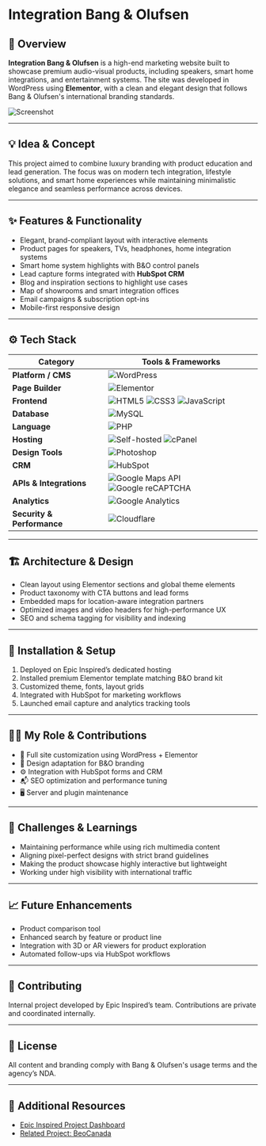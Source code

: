 # **Integration Bang & Olufsen**  

## 🧭 Overview  
**Integration Bang & Olufsen** is a high-end marketing website built to showcase premium audio-visual products, including speakers, smart home integrations, and entertainment systems. The site was developed in WordPress using **Elementor**, with a clean and elegant design that follows Bang & Olufsen's international branding standards.

![Screenshot](./assets/bangolufsen_preview.png)

---

## 💡 Idea & Concept  
This project aimed to combine luxury branding with product education and lead generation. The focus was on modern tech integration, lifestyle solutions, and smart home experiences while maintaining minimalistic elegance and seamless performance across devices.

---

## ✨ Features & Functionality  
- Elegant, brand-compliant layout with interactive elements  
- Product pages for speakers, TVs, headphones, home integration systems  
- Smart home system highlights with B&O control panels  
- Lead capture forms integrated with **HubSpot CRM**  
- Blog and inspiration sections to highlight use cases  
- Map of showrooms and smart integration offices  
- Email campaigns & subscription opt-ins  
- Mobile-first responsive design  

---

## ⚙️ Tech Stack  
| **Category**              | **Tools & Frameworks** |
|---------------------------|------------------------|
| **Platform / CMS**        | ![WordPress](https://img.shields.io/badge/WordPress-21759B?style=for-the-badge&logo=wordpress&logoColor=white) |
| **Page Builder**          | ![Elementor](https://img.shields.io/badge/Elementor-92003B?style=for-the-badge&logo=elementor&logoColor=white) |
| **Frontend**              | ![HTML5](https://img.shields.io/badge/HTML5-E34F26?style=for-the-badge&logo=html5&logoColor=white) ![CSS3](https://img.shields.io/badge/CSS3-1572B6?style=for-the-badge&logo=css3&logoColor=white) ![JavaScript](https://img.shields.io/badge/JavaScript-F7DF1E?style=for-the-badge&logo=javascript&logoColor=black) |
| **Database**              | ![MySQL](https://img.shields.io/badge/MySQL-4479A1?style=for-the-badge&logo=mysql&logoColor=white) |
| **Language**              | ![PHP](https://img.shields.io/badge/PHP-777BB4?style=for-the-badge&logo=php&logoColor=white) |
| **Hosting**               | ![Self-hosted](https://img.shields.io/badge/Self--Hosted-000000?style=for-the-badge&logo=serverfault&logoColor=white) ![cPanel](https://img.shields.io/badge/cPanel-FF6C2C?style=for-the-badge&logo=cpanel&logoColor=white) |
| **Design Tools**          | ![Photoshop](https://img.shields.io/badge/Adobe%20Photoshop-31A8FF?style=for-the-badge&logo=adobephotoshop&logoColor=white) |
| **CRM** | ![HubSpot](https://img.shields.io/badge/HubSpot-FF7A59?style=for-the-badge&logo=hubspot&logoColor=white) |
| **APIs & Integrations**   | ![Google Maps API](https://img.shields.io/badge/Google%20Maps%20API-4285F4?style=for-the-badge&logo=googlemaps&logoColor=white) ![Google reCAPTCHA](https://img.shields.io/badge/Google%20reCAPTCHA-4285F4?style=for-the-badge&logo=google&logoColor=white) |
| **Analytics**             | ![Google Analytics](https://img.shields.io/badge/Analytics-e37400?logo=googleanalytics&logoColor=white&style=for-the-badge) |
| **Security & Performance**| ![Cloudflare](https://img.shields.io/badge/Cloudflare-F38020?logo=cloudflare&logoColor=white&style=for-the-badge) |

---

## 🏗 Architecture & Design  
- Clean layout using Elementor sections and global theme elements  
- Product taxonomy with CTA buttons and lead forms  
- Embedded maps for location-aware integration partners  
- Optimized images and video headers for high-performance UX  
- SEO and schema tagging for visibility and indexing  

---

## 🚀 Installation & Setup  
1. Deployed on Epic Inspired’s dedicated hosting  
2. Installed premium Elementor template matching B&O brand kit  
3. Customized theme, fonts, layout grids  
4. Integrated with HubSpot for marketing workflows  
5. Launched email capture and analytics tracking tools  

---

## 🧑‍💻 My Role & Contributions  
- 🎯 Full site customization using WordPress + Elementor  
- 🧠 Design adaptation for B&O branding  
- ⚙️ Integration with HubSpot forms and CRM  
- 📬 SEO optimization and performance tuning  
- 🖥️ Server and plugin maintenance  

---

## 🧗 Challenges & Learnings  
- Maintaining performance while using rich multimedia content  
- Aligning pixel-perfect designs with strict brand guidelines  
- Making the product showcase highly interactive but lightweight  
- Working under high visibility with international traffic  

---

## 📈 Future Enhancements  
- Product comparison tool  
- Enhanced search by feature or product line  
- Integration with 3D or AR viewers for product exploration  
- Automated follow-ups via HubSpot workflows  

---

## 🤝 Contributing  
Internal project developed by Epic Inspired’s team. Contributions are private and coordinated internally.

---

## 🪪 License  
All content and branding comply with Bang & Olufsen's usage terms and the agency’s NDA.

---

## 🔗 Additional Resources  
- [Epic Inspired Project Dashboard](../GitHubDashboard.md)  
- [Related Project: BeoCanada](../BeoCanada.md)  
